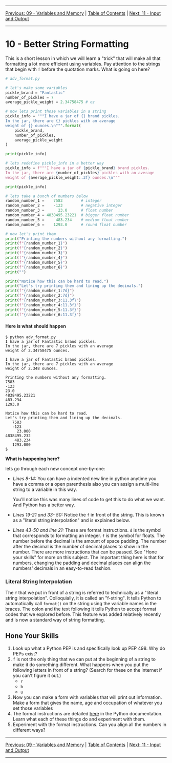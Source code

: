 <!-- Navigation -->

---

[Previous: 09 - Variables and Memory](./09-Variables-and-Memory.md) | [Table of Contents](./00-Table-of-Contents.md) | [Next: 11 - Input and Output](./11-Input-and-Output.md)

---
<!-- End Navigation -->
# 10 - Better String Formatting

This is a short lesson in which we will learn a "trick" that will make all that formatting a lot more efficient using variables. Pay attention to the strings that begin with `f` before the quotation marks. What is going on here?

```python
# adv_format.py

# let's make some variables
pickle_brand = "Fantastic"
number_of_pickles = 7
average_pickle_weight = 2.34758475 # oz

# now lets print those variables in a string
pickle_info = """I have a jar of {} brand pickles. 
In the jar, there are {} pickles with an average
weight of {} ounces.\n""".format(
    pickle_brand, 
    number_of_pickles, 
    average_pickle_weight
) 

print(pickle_info)

# lets redefine pickle_info in a better way
pickle_info = f"""I have a jar of {pickle_brand} brand pickles. 
In the jar, there are {number_of_pickles} pickles with an average
weight of {average_pickle_weight:.3f} ounces.\n"""

print(pickle_info)

# lets take a bunch of numbers below
random_number_1 =    7583        # integer
random_number_2 =    -123        # negative integer
random_number_3 =      23.0      # float number
random_number_4 = 4838495.23221  # bigger float number
random_number_5 =     483.234    # medium float number
random_number_6 =    1293.0      # round float number

# now let's print them
print("Printing the numbers without any formatting.")
print(f"{random_number_1}")
print(f"{random_number_2}")
print(f"{random_number_3}")
print(f"{random_number_4}")
print(f"{random_number_5}")
print(f"{random_number_6}")
print("")

print("Notice how this can be hard to read.")
print("Let's try printing them and lining up the decimals.")
print(f"{random_number_1:7d}")    
print(f"{random_number_2:7d}")    
print(f"{random_number_3:11.3f}") 
print(f"{random_number_4:11.3f}")
print(f"{random_number_5:11.3f}")
print(f"{random_number_6:11.3f}")

```

#### Here is what should happen

```
$ python adv_format.py
I have a jar of Fantastic brand pickles. 
In the jar, there are 7 pickles with an average
weight of 2.34758475 ounces.

I have a jar of Fantastic brand pickles. 
In the jar, there are 7 pickles with an average
weight of 2.348 ounces.

Printing the numbers without any formatting.
7583
-123
23.0
4838495.23221
483.234
1293.0

Notice how this can be hard to read.
Let's try printing them and lining up the decimals.
   7583
   -123
     23.000
4838495.232
    483.234
   1293.000
$
```

**What is happening here?**

lets go through each new concept one-by-one:

- *Lines 8-14:*
  You can have a indented new line in python anytime you have a comma or a
  open parenthesis also you can assign a multi-line string to a variable in this way.

  You'll notice this was many lines of code to get this to do what we want. And Python has a better way.

- *Lines 19-21 and 33- 50:* Notice the `f` in front of the string. This is known as a "literal string interpolation" and is explained below.

- *Lines 43-50 and line 21:* These are format instructions. `d` is the symbol that corresponds 
  to formatting an integer. `f` is the symbol for floats. The number before the decimal is the amount of space padding. The number after the decimal is the number of decimal places to show in the number. There are more instructions that can be passed. See "Hone your skills" for more on this subject. The important thing here is that for numbers, changing the padding and decimal places can align the numbers' decimals in an easy-to-read fashion.


### Literal String Interpolation

The `f` that we put in front of a string is referred to technically as a "literal string interpolation". Colloquially, it is called an "f-string". It tells Python to automatically call `format()` on the string using the variable names in the braces. The colon and the text following it tells Python to accept format codes that we explored before. This feature was added relatively recently and is now a standard way of string formatting.

## Hone Your Skills

1. Look up what a Python PEP is and specifically look up PEP 498. Why do PEPs exist?
1. `f` is not the only thing that we can put at the beginning of a string to make it do something different. What happens when you put the following letters in front of a string? (Search for these on the internet if you can't figure it out.)
    - `r`
    - `b`
    - `u`
1. Now you can make a form with variables that will print out information. Make a form that gives the name, age and occupation of whatever you set those variables
1. The format instructions are detailed [here](https://docs.python.org/3.7/library/string.html#format-string-syntax) in the Python documentation. Learn what each of these things do and experiment with them.
1. Experiment with the format instructions. Can you align all the numbers in different ways?

<!-- Navigation -->

---

[Previous: 09 - Variables and Memory](./09-Variables-and-Memory.md) | [Table of Contents](./00-Table-of-Contents.md) | [Next: 11 - Input and Output](./11-Input-and-Output.md)

---
<!-- End Navigation -->
